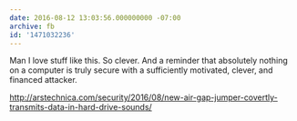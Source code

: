 ```yaml
---
date: 2016-08-12 13:03:56.000000000 -07:00
archive: fb
id: '1471032236'
---
```


Man I love stuff like this. So clever. And a reminder that absolutely nothing on a computer is truly secure with a sufficiently motivated, clever, and financed attacker.

http://arstechnica.com/security/2016/08/new-air-gap-jumper-covertly-transmits-data-in-hard-drive-sounds/

